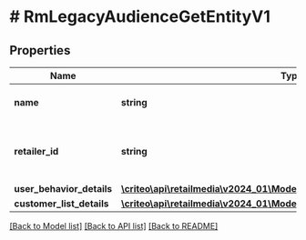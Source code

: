 # # RmLegacyAudienceGetEntityV1

## Properties

Name | Type | Description | Notes
------------ | ------------- | ------------- | -------------
**name** | **string** | Name of the audience |
**retailer_id** | **string** | ID of the retailer associated with this audience |
**user_behavior_details** | [**\criteo\api\retailmedia\v2024_01\Model\RmLegacySegmentUserBehaviorV1**](RmLegacySegmentUserBehaviorV1.md) |  | [optional]
**customer_list_details** | [**\criteo\api\retailmedia\v2024_01\Model\RmLegacySegmentCustomerList**](RmLegacySegmentCustomerList.md) |  | [optional]

[[Back to Model list]](../../README.md#models) [[Back to API list]](../../README.md#endpoints) [[Back to README]](../../README.md)
